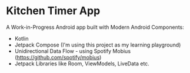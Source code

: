 # Kitchen Timer App

A Work-in-Progress Android app built with Modern Android Components:

- Kotlin
- Jetpack Compose (I'm using this project as my learning playground)
- Unidirectional Data Flow - using Spotify Mobius (https://github.com/spotify/mobius)
- Jetpack Libraries like Room, ViewModels, LiveData etc. 

